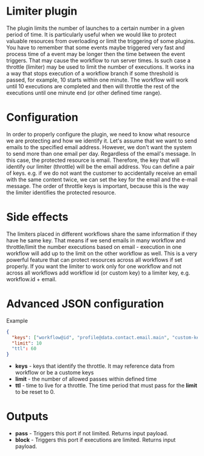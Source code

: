 # Limiter plugin

The plugin limits the number of launches to a certain number in a given period of time. It is particularly useful when we would like to protect valuable resources from overloading or limit the triggering of some plugins.
You have to remember that some events maybe triggered very fast and process time of a event may be longer then the time between the event triggers. That may cause the workflow to run server times. Is such case a throttle (limiter) may be used to limit the number of executions.
It works ina a way that stops execution of a workflow branch if some threshold is passed, for example, 10 starts within one minute. The workflow will work until 10 executions are completed and then will throttle the rest of the executions until one minute end (or other defined time range).

# Configuration

In order to properly configure the plugin, we need to know what resource we are protecting and how we identify it. Let's assume that we want to send emails to the specified email address. However, we don't want the system to send more than one email per day. Regardless of the email's message. In this case, the protected resource is email. Therefore, the key that will identify our limiter (throttle) will be the email address. You can define a pair of keys. e.g. if we do not want the customer to accidentally receive an email with the same content twice, we can set the key for the email and the e-mail message.
The order of throttle keys is important, because this is the way the limiter identifies the protected resource.

# Side effects

The limiters placed in different workflows share the same information if they have he same key. That means if we send emails in many workflow and throttle/limit the number executions based on email - execution in one workflow will add up to the limit on the other workflow as well. This is a very powerful feature that can protect resources across all workflows if set properly.
If you want the limiter to work only for one workflow and not across all workflows add workflow id (or custom key) to a limiter key, e.g. workflow.id + email.

# Advanced JSON configuration

Example

```json
{
  "keys": ["workflow@id", "profile@data.contact.email.main", "custom-key"],
  "limit": 10
  "ttl": 60
}
```

* __keys__ - keys that identify the throttle. It may reference data from workflow or be a custome keys
* __limit__ - the number of allowed passes within defined time
* __ttl__ - time to live for a throttle. The time period that must pass for the __limit__ to be reset to 0.

# Outputs

* __pass__ - Triggers this port if not limited. Returns input payload.
* __block__ - Triggers this port if executions are limited. Returns input payload.


